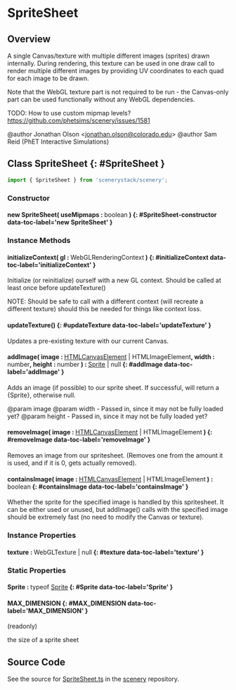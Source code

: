 # SpriteSheet

## Overview

A single Canvas/texture with multiple different images (sprites) drawn internally. During rendering, this texture
can be used in one draw call to render multiple different images by providing UV coordinates to each quad for each
image to be drawn.

Note that the WebGL texture part is not required to be run - the Canvas-only part can be used functionally without
any WebGL dependencies.

TODO: How to use custom mipmap levels? https://github.com/phetsims/scenery/issues/1581

@author Jonathan Olson &lt;jonathan.olson@colorado.edu&gt;
@author Sam Reid (PhET Interactive Simulations)

## Class SpriteSheet {: #SpriteSheet }


```js
import { SpriteSheet } from 'scenerystack/scenery';
```
### Constructor

#### new SpriteSheet( useMipmaps : <span style="font-weight: 400;"><span style="color: hsla(calc(var(--md-hue) + 180deg),80%,40%,1);">boolean</span></span> ) {: #SpriteSheet-constructor data-toc-label='new SpriteSheet' }

### Instance Methods

#### initializeContext( gl : <span style="font-weight: 400;">WebGLRenderingContext</span> ) {: #initializeContext data-toc-label='initializeContext' }

Initialize (or reinitialize) ourself with a new GL context. Should be called at least once before updateTexture()

NOTE: Should be safe to call with a different context (will recreate a different texture) should this be needed
      for things like context loss.

#### updateTexture() {: #updateTexture data-toc-label='updateTexture' }

Updates a pre-existing texture with our current Canvas.

#### addImage( image : <span style="font-weight: 400;">[HTMLCanvasElement](https://developer.mozilla.org/en-US/docs/Web/API/HTMLCanvasElement) | HTMLImageElement</span>, width : <span style="font-weight: 400;"><span style="color: hsla(calc(var(--md-hue) + 180deg),80%,40%,1);">number</span></span>, height : <span style="font-weight: 400;"><span style="color: hsla(calc(var(--md-hue) + 180deg),80%,40%,1);">number</span></span> ) : <span style="font-weight: 400;">[Sprite](../scenery/Sprite.md) | <span style="color: hsla(calc(var(--md-hue) + 180deg),80%,40%,1);">null</span></span> {: #addImage data-toc-label='addImage' }

Adds an image (if possible) to our sprite sheet. If successful, will return a {Sprite}, otherwise null.

@param image
@param width - Passed in, since it may not be fully loaded yet?
@param height - Passed in, since it may not be fully loaded yet?

#### removeImage( image : <span style="font-weight: 400;">[HTMLCanvasElement](https://developer.mozilla.org/en-US/docs/Web/API/HTMLCanvasElement) | HTMLImageElement</span> ) {: #removeImage data-toc-label='removeImage' }

Removes an image from our spritesheet. (Removes one from the amount it is used, and if it is 0, gets actually
removed).

#### containsImage( image : <span style="font-weight: 400;">[HTMLCanvasElement](https://developer.mozilla.org/en-US/docs/Web/API/HTMLCanvasElement) | HTMLImageElement</span> ) : <span style="font-weight: 400;"><span style="color: hsla(calc(var(--md-hue) + 180deg),80%,40%,1);">boolean</span></span> {: #containsImage data-toc-label='containsImage' }

Whether the sprite for the specified image is handled by this spritesheet. It can be either used or unused, but
addImage() calls with the specified image should be extremely fast (no need to modify the Canvas or texture).

### Instance Properties

#### texture : <span style="font-weight: 400;">WebGLTexture | <span style="color: hsla(calc(var(--md-hue) + 180deg),80%,40%,1);">null</span></span> {: #texture data-toc-label='texture' }

### Static Properties

#### Sprite : <span style="font-weight: 400;">typeof [Sprite](../scenery/Sprite.md)</span> {: #Sprite data-toc-label='Sprite' }

#### MAX_DIMENSION {: #MAX_DIMENSION data-toc-label='MAX_DIMENSION' }

(readonly)

the size of a sprite sheet



## Source Code

See the source for [SpriteSheet.ts](https://github.com/phetsims/scenery/blob/main/js/util/SpriteSheet.ts) in the [scenery](https://github.com/phetsims/scenery) repository.
